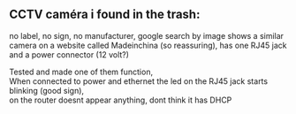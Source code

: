 ## CCTV caméra i found in the trash:

 no label, no sign, no manufacturer, google search by image shows a similar camera on a website called Madeinchina (so reassuring), has one RJ45 jack and a power connector (12 volt?)


Tested and made one of them function,  
When connected to power and ethernet the led on the RJ45 jack starts blinking (good sign),  
 on the router doesnt appear anything, dont think it has DHCP